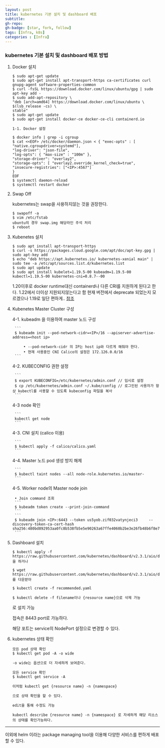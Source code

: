 ```yaml
---
layout: post
title: kubernetes 기본 설치 및 dashboard 배포
subtitle: 
gh-repo: 
gh-badge: [star, fork, follow]
tags: [Infra, k8s]
categories : [Infra]
---
```


### kubernetes 기본 설치 및 dashboard 배포 방법

1. Docker 설치
    ```
	$ sudo apt-get update
	$ sudo apt-get install apt-transport-https ca-certificates curl gnupg-agent software-properties-common
	$ curl -fsSL https://download.docker.com/linux/ubuntu/gpg | sudo apt-key add -
	$ sudo add-apt-repository \
	"deb [arch=amd64] https://download.docker.com/linux/ubuntu \
	$(lsb_release -cs) \
	stable"
	$ sudo apt-get update
	$ sudo apt-get install docker-ce docker-ce-cli containerd.io

	1-1. Docker 설정

	$ docker info | grep -i cgroup 
	$ cat <<EOF> /etc/docker/daemon.json < { "exec-opts" : [ "native.cgroupdriver=systemd"],
	"log-driver": "json-file",
	"log-opts": { "max-size" : "100m" },
	"storage-driver": "overlay2",
	"storage-opts": [ "overlay2.override_kernel_check=true",
	"insecure-registries": ["<IP>:4567"]
	}
	EOF
	$ systemctl daemon-reload
	$ systemctl restart docker
	```

2. Swap Off

	kubernetes는 swap을 사용하지않는 것을 권장한다.

	```
	$ swapoff -a
	$ vim /etc/fstab
	ubuntu의 경우 swap.img 해당라인 주석 처리
	$ reboot
	```

3. Kubenetes 설치
	```
	$ sudo apt install apt-transport-https
	$ curl -s https://packages.cloud.google.com/apt/doc/apt-key.gpg | sudo apt-key add
	$ echo "deb https://apt.kubernetes.io/ kubernetes-xenial main" | sudo tee -a /etc/apt/sources.list.d/kubernetes.list
	$ sudo apt update
	$ sudo apt install kubelet=1.19.5-00 kubeadm=1.19.5-00 kubectl=1.19.5-00 kubernetes-cni=0.8.7--00
	```

	1.20이후로 docker runtime대신 containerd나 다른 CRI를 지원하게 된다고 한다. 1.22에서 더이상 지원되지않는다고 함
	현재 버전에서 deprecate 되었는지 모르겠으나 1.19로 일단 편하게..
	[참조](https://kubernetes.io/blog/2020/12/02/dont-panic-kubernetes-and-docker/)

4. Kubenetes Master Cluster 구성

	4-1. kubeadm 을 이용하여 master 노드 구성

		```
		$ kubeadm init --pod-network-cidr=<IP>/16 --apiserver-advertise-address=<host ip>

			• --pod-network-cidr 의 IP는 host ip와 다르게 해줘야 한다.
			• 현재 사용중인 CNI Calico의 설정은 172.126.0.0/16
		```

	4-2. KUBECONFIG 권한 설정
	
		```
		$ export KUBECONFIG=/etc/kubernetes/admin.conf // 임시로 설정
		$ cp /etc/kubernetes/admin.conf ~/.kube/config // 로그인된 사용자가 항상 kubectl를 사용할 수 있도록 kubeconfig 파일을 복사
		```

	4-3 node 확인

		```
		kubectl get node
		```


	4-3. CNI 설치 (calico 이용)

		```
		$ kubectl apply -f calico/calico.yaml
		```


	4-4. Master 노드 pod 생성 방지 해제

		```
		$ kubectl taint nodes --all node-role.kubernetes.io/master-
		```

	4-5. Worker node의 Master node join

		• Join command 조회
		```
		$ kubeadm token create --print-join-command
		```
		```
		$ kubeadm join <IP>:6443 --token us5yob.zif032vatynjeci3     --discovery-token-ca-cert-hash sha256:480bd892953aa0fc8b538fb5e5e90263a67ffe4060b2be3e26fb48b6f8e71e63
		```

5. Dashboard 설치

	```
	$ kubectl apply -f https://raw.githubusercontent.com/kubernetes/dashboard/v2.3.1/aio/deploy/recommended.yaml 을 하거나 
 
	$ wget https://raw.githubusercontent.com/kubernetes/dashboard/v2.3.1/aio/deploy/recommended.yaml를 다운받아

	$ kubectl create -f recommended.yaml 

	$ kubectl delete -f filename이나 {resource name}으로 삭제 가능
	```

	로 설치 가능

	접속은 8443 port로 가능하다.

	해당 포트는 service의 NodePort 설정으로 변경할 수 있다.

6. kubernetes 상태 확인
	```
	모든 pod 상태 확인  
	$ kubectl get pod -A -o wide

	-o wide는 옵션으로 더 자세하게 보여준다.

	모든 service 확인  
	$ kubectl get service -A

	이처럼 kubectl get {resource name} -n {namespace}

	으로 상태 확인을 할 수 있다. 

	edit을 통해 수정도 가능

	kubectl describe {resource name} -n {namespace} 로 자세하게 해당 리소스의 상태를 확인가능하다.
	```

---

이외에 helm 이라는  package managing tool을 이용해 다양한 서비스를 편하게 배포할 수 있다.